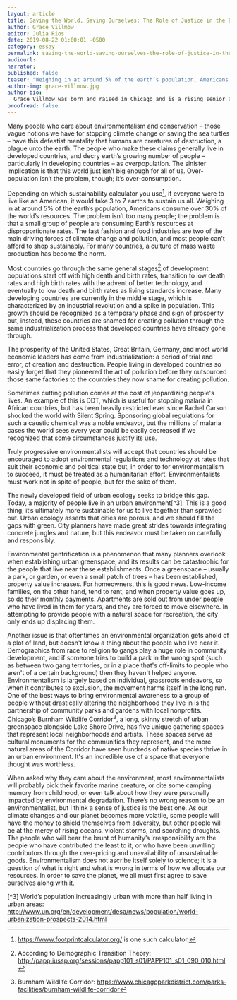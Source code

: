 ```yaml
---
layout: article
title: Saving the World, Saving Ourselves: The Role of Justice in the Enviromentalist Movement
author: Grace Villmow
editor: Julia Rios
date: 2019-08-22 01:00:01 -0500
category: essay
permalink: saving-the-world-saving-ourselves-the-role-of-justice-in-the-environmentalist-movement
audiourl:
narrator:
published: false
teaser: "Weighing in at around 5% of the earth’s population, Americans consume over 30% of the world’s resources."
author-img: grace-villmow.jpg
author-bio: |
  Grace Villmow was born and raised in Chicago and is a rising senior at St. John's College. Her environmental background comes from her time working with conservation organizations in her home city, her passion for Chicagoland native plants, and catching toads. She is the Editor in Chief of _The Epoch Journal_, St. John's College's political journal, and enjoys writing about urban ecology.
proofread: false
---
```


Many people who care about environmentalism and conservation – those vague notions we have for stopping climate change or saving the sea turtles – have this defeatist mentality that humans are creatures of destruction, a plague unto the earth. The people who make these claims generally live in developed countries, and decry earth’s growing number of people – particularly in developing countries – as overpopulation. The sinister implication is that this world just isn’t big enough for all of us. Over-population isn’t the problem, though; it’s over-consumption.

Depending on which sustainability calculator you use[^1], if everyone were to live like an American, it would take 3 to 7 earths to sustain us all. Weighing in at around 5% of the earth’s population, Americans consume over 30% of the world’s resources. The problem isn’t too many people; the problem is that a small group of people are consuming Earth’s resources at disproportionate rates. The fast fashion and food industries are two of the main driving forces of climate change and pollution, and most people can’t afford to shop sustainably. For many countries, a culture of mass waste production has become the norm.

Most countries go through the same general stages[^2] of development: populations start off with high death and birth rates, transition to low death rates and high birth rates with the advent of better technology, and eventually to low death and birth rates as living standards increase. Many developing countries are currently in the middle stage, which is characterized by an industrial revolution and a spike in population. This growth should be recognized as a temporary phase and sign of prosperity but, instead, these countries are shamed for creating pollution through the same industrialization process that developed countries have already gone through.

The prosperity of the United States, Great Britain, Germany, and most world economic leaders has come from industrialization: a period of trial and error, of creation and destruction. People living in developed countries so easily forget that they pioneered the art of pollution before they outsourced those same factories to the countries they now shame for creating pollution.

Sometimes cutting pollution comes at the cost of jeopardizing people's lives. An example of this is DDT, which is useful for stopping malaria in African countries, but has been heavily restricted ever since Rachel Carson shocked the world with Silent Spring. Sponsoring global regulations for such a caustic chemical was a noble endeavor, but the millions of malaria cases the world sees every year could be easily decreased if we recognized that some circumstances justify its use.

Truly progressive environmentalists will accept that countries should be encouraged to adopt environmental regulations and technology at rates that suit their economic and political state but, in order to for environmentalism to succeed, it must be treated as a humanitarian effort. Environmentalists must work not in spite of people, but for the sake of them.

The newly developed field of urban ecology seeks to bridge this gap. Today, a majority of people live in an urban environment[^3]. This is a good thing; it’s ultimately more sustainable for us to live together than sprawled out. Urban ecology asserts that cities are porous, and we should fill the gaps with green. City planners have made great strides towards integrating concrete jungles and nature, but this endeavor must be taken on carefully and responsibly.

Environmental gentrification is a phenomenon that many planners overlook when establishing urban greenspace, and its results can be catastrophic for the people that live near these establishments. Once a greenspace – usually a park, or garden, or even a small patch of trees – has been established, property value increases. For homeowners, this is good news. Low-income families, on the other hand, tend to rent, and when property value goes up, so do their monthly payments. Apartments are sold out from under people who have lived in them for years, and they are forced to move elsewhere. In attempting to provide people with a natural space for recreation, the city only ends up displacing them.

Another issue is that oftentimes an environmental organization gets ahold of a plot of land, but doesn't know a thing about the people who live near it. Demographics from race to religion to gangs play a huge role in community development, and if someone tries to build a park in the wrong spot (such as between two gang territories, or in a place that's off-limits to people who aren't of a certain background) then they haven't helped anyone. Environmentalism is largely based on individual, grassroots endeavors, so when it contributes to exclusion, the movement harms itself in the long run. One of the best ways to bring environmental awareness to a group of people without drastically altering the neighborhood they live in is the partnership of community parks and gardens with local nonprofits. Chicago’s Burnham Wildlife Corridor[^4], a long, skinny stretch of urban greenspace alongside Lake Shore Drive, has five unique gathering spaces that represent local neighborhoods and artists. These spaces serve as cultural monuments for the communities they represent, and the more natural areas of the Corridor have seen hundreds of native species thrive in an urban environment. It's an incredible use of a space that everyone thought was worthless.

When asked why they care about the environment, most environmentalists will probably pick their favorite marine creature, or cite some camping memory from childhood, or even talk about how they were personally impacted by environmental degradation. There’s no wrong reason to be an environmentalist, but I think a sense of justice is the best one. As our climate changes and our planet becomes more volatile, some people will have the money to shield themselves from adversity, but other people will be at the mercy of rising oceans, violent storms, and scorching droughts. The people who will bear the brunt of humanity’s irresponsibility are the people who have contributed the least to it, or who have been unwilling contributors through the over-pricing and unavailability of unsustainable goods. Environmentalism does not ascribe itself solely to science; it is a question of what is right and what is wrong in terms of how we allocate our resources. In order to save the planet, we all must first agree to save ourselves along with it.


[^1]:  https://www.footprintcalculator.org/ is one such calculator.

[^2]:  According to Demographic Transition Theory: http://papp.iussp.org/sessions/papp101_s01/PAPP101_s01_090_010.html

[^3] World’s population increasingly urban with more than half living in urban areas: http://www.un.org/en/development/desa/news/population/world-urbanization-prospects-2014.html

[^4]: Burnham Wildlife Corridor: https://www.chicagoparkdistrict.com/parks-facilities/burnham-wildlife-corridor
